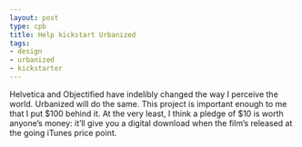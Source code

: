 ```yaml
---
layout: post
type: cpb
title: Help kickstart Urbanized
tags:
- design
- urbanized
- kickstarter
---
```

Helvetica and Objectified have indelibly changed the way I perceive the world. Urbanized will do the same. This project is important enough to me that I put $100 behind it. At the very least, I think a pledge of $10 is worth anyone’s money: it’ll give you a digital download when the film’s released at the going iTunes price point.
